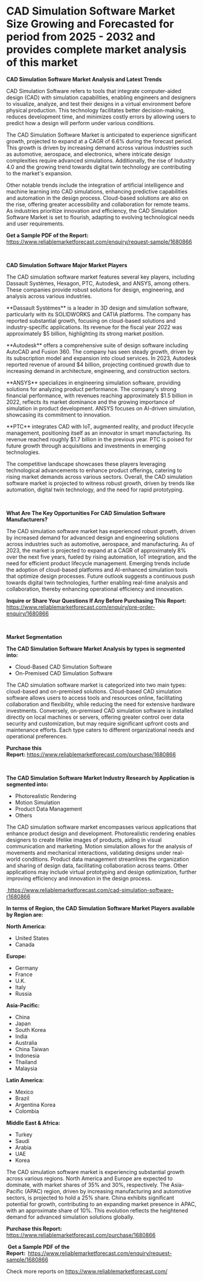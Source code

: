 <p><h1>CAD Simulation Software Market Size Growing and Forecasted for period from 2025 - 2032 and provides complete market analysis of this market</h1></p><p><strong>CAD Simulation Software Market Analysis and Latest Trends</strong></p>
<p><p>CAD Simulation Software refers to tools that integrate computer-aided design (CAD) with simulation capabilities, enabling engineers and designers to visualize, analyze, and test their designs in a virtual environment before physical production. This technology facilitates better decision-making, reduces development time, and minimizes costly errors by allowing users to predict how a design will perform under various conditions.</p><p>The CAD Simulation Software Market is anticipated to experience significant growth, projected to expand at a CAGR of 6.6% during the forecast period. This growth is driven by increasing demand across various industries such as automotive, aerospace, and electronics, where intricate design complexities require advanced simulations. Additionally, the rise of Industry 4.0 and the growing trend towards digital twin technology are contributing to the market's expansion.</p><p>Other notable trends include the integration of artificial intelligence and machine learning into CAD simulations, enhancing predictive capabilities and automation in the design process. Cloud-based solutions are also on the rise, offering greater accessibility and collaboration for remote teams. As industries prioritize innovation and efficiency, the CAD Simulation Software Market is set to flourish, adapting to evolving technological needs and user requirements.</p></p>
<p><strong>Get a Sample PDF of the Report:&nbsp;</strong> <a href="https://www.reliablemarketforecast.com/enquiry/request-sample/1680866?utm_campaign=3076&utm_medium=2&utm_source=Github&utm_content=ia&utm_term=24032025&utm_id=cad-simulation-software">https://www.reliablemarketforecast.com/enquiry/request-sample/1680866</a></p>
<p>&nbsp;</p>
<p><strong>CAD Simulation Software Major Market Players</strong></p>
<p><p>The CAD simulation software market features several key players, including Dassault Systèmes, Hexagon, PTC, Autodesk, and ANSYS, among others. These companies provide robust solutions for design, engineering, and analysis across various industries.</p><p>**Dassault Systèmes** is a leader in 3D design and simulation software, particularly with its SOLIDWORKS and CATIA platforms. The company has reported substantial growth, focusing on cloud-based solutions and industry-specific applications. Its revenue for the fiscal year 2022 was approximately $5 billion, highlighting its strong market position.</p><p>**Autodesk** offers a comprehensive suite of design software including AutoCAD and Fusion 360. The company has seen steady growth, driven by its subscription model and expansion into cloud services. In 2023, Autodesk reported revenue of around $4 billion, projecting continued growth due to increasing demand in architecture, engineering, and construction sectors.</p><p>**ANSYS** specializes in engineering simulation software, providing solutions for analyzing product performance. The company's strong financial performance, with revenues reaching approximately $1.5 billion in 2022, reflects its market dominance and the growing importance of simulation in product development. ANSYS focuses on AI-driven simulation, showcasing its commitment to innovation.</p><p>**PTC** integrates CAD with IoT, augmented reality, and product lifecycle management, positioning itself as an innovator in smart manufacturing. Its revenue reached roughly $1.7 billion in the previous year. PTC is poised for future growth through acquisitions and investments in emerging technologies.</p><p>The competitive landscape showcases these players leveraging technological advancements to enhance product offerings, catering to rising market demands across various sectors. Overall, the CAD simulation software market is projected to witness robust growth, driven by trends like automation, digital twin technology, and the need for rapid prototyping.</p></p>
<p>&nbsp;</p>
<p><strong>What Are The Key Opportunities For CAD Simulation Software Manufacturers?</strong></p>
<p><p>The CAD simulation software market has experienced robust growth, driven by increased demand for advanced design and engineering solutions across industries such as automotive, aerospace, and manufacturing. As of 2023, the market is projected to expand at a CAGR of approximately 8% over the next five years, fueled by rising automation, IoT integration, and the need for efficient product lifecycle management. Emerging trends include the adoption of cloud-based platforms and AI-enhanced simulation tools that optimize design processes. Future outlook suggests a continuous push towards digital twin technologies, further enabling real-time analysis and collaboration, thereby enhancing operational efficiency and innovation.</p></p>
<p><strong>Inquire or Share Your Questions If Any Before Purchasing This Report:</strong> <a href="https://www.reliablemarketforecast.com/enquiry/pre-order-enquiry/1680866?utm_campaign=3076&utm_medium=2&utm_source=Github&utm_content=ia&utm_term=24032025&utm_id=cad-simulation-software">https://www.reliablemarketforecast.com/enquiry/pre-order-enquiry/1680866</a></p>
<p>&nbsp;</p>
<p><strong>Market Segmentation</strong></p>
<p><strong>The CAD Simulation Software Market Analysis by types is segmented into:</strong></p>
<p><ul><li>Cloud-Based CAD Simulation Software</li><li>On-Premised CAD Simulation Software</li></ul></p>
<p><p>The CAD simulation software market is categorized into two main types: cloud-based and on-premised solutions. Cloud-based CAD simulation software allows users to access tools and resources online, facilitating collaboration and flexibility, while reducing the need for extensive hardware investments. Conversely, on-premised CAD simulation software is installed directly on local machines or servers, offering greater control over data security and customization, but may require significant upfront costs and maintenance efforts. Each type caters to different organizational needs and operational preferences.</p></p>
<p><strong>Purchase this Report:&nbsp;</strong><a href="https://www.reliablemarketforecast.com/purchase/1680866?utm_campaign=3076&utm_medium=2&utm_source=Github&utm_content=ia&utm_term=24032025&utm_id=cad-simulation-software">https://www.reliablemarketforecast.com/purchase/1680866</a></p>
<p>&nbsp;</p>
<p><strong>The CAD Simulation Software Market Industry Research by Application is segmented into:</strong></p>
<p><ul><li>Photorealistic Rendering</li><li>Motion Simulation</li><li>Product Data Management</li><li>Others</li></ul></p>
<p><p>The CAD simulation software market encompasses various applications that enhance product design and development. Photorealistic rendering enables designers to create lifelike images of products, aiding in visual communication and marketing. Motion simulation allows for the analysis of movements and mechanical interactions, validating designs under real-world conditions. Product data management streamlines the organization and sharing of design data, facilitating collaboration across teams. Other applications may include virtual prototyping and design optimization, further improving efficiency and innovation in the design process.</p></p>
<p><a href="https://www.reliablemarketforecast.com/cad-simulation-software-r1680866?utm_campaign=3076&utm_medium=2&utm_source=Github&utm_content=ia&utm_term=24032025&utm_id=cad-simulation-software">&nbsp;https://www.reliablemarketforecast.com/cad-simulation-software-r1680866</a></p>
<p><strong>In terms of Region, the CAD Simulation Software Market Players available by Region are:</strong></p>
<p>
    <p> <strong> North America: </strong>
        <ul>
            <li>United States</li>
            <li>Canada</li>
        </ul>
        </p> 
    <p> <strong> Europe: </strong>
        <ul>
            <li>Germany</li>
            <li>France</li>
            <li>U.K.</li>
            <li>Italy</li>
            <li>Russia</li>
        </ul>
        </p> 
    <p> <strong> Asia-Pacific: </strong>
        <ul>
            <li>China</li>
            <li>Japan</li>
            <li>South Korea</li>
            <li>India</li>
            <li>Australia</li>
            <li>China Taiwan</li>
            <li>Indonesia</li>
            <li>Thailand</li>
            <li>Malaysia</li>
        </ul>
        </p> 
    <p> <strong> Latin America: </strong>
        <ul>
            <li>Mexico</li>
            <li>Brazil</li>
            <li>Argentina Korea</li>
            <li>Colombia</li>
        </ul>
        </p> 
    <p> <strong> Middle East & Africa: </strong>
        <ul>
            <li>Turkey</li>
            <li>Saudi</li>
            <li>Arabia</li>
            <li>UAE</li>
            <li>Korea</li>
        </ul>
    </p>
    </p>
<p><p>The CAD simulation software market is experiencing substantial growth across various regions. North America and Europe are expected to dominate, with market shares of 35% and 30%, respectively. The Asia-Pacific (APAC) region, driven by increasing manufacturing and automotive sectors, is projected to hold a 25% share. China exhibits significant potential for growth, contributing to an expanding market presence in APAC, with an approximate share of 10%. This evolution reflects the heightened demand for advanced simulation solutions globally.</p></p>
<p><strong>Purchase this Report: </strong><a href="https://www.reliablemarketforecast.com/purchase/1680866?utm_campaign=3076&utm_medium=2&utm_source=Github&utm_content=ia&utm_term=24032025&utm_id=cad-simulation-software">https://www.reliablemarketforecast.com/purchase/1680866</a></p>
<p>&nbsp;<strong>Get a Sample PDF of the Report:&nbsp;&nbsp;</strong><a href="https://www.reliablemarketforecast.com/enquiry/request-sample/1680866?utm_campaign=3076&utm_medium=2&utm_source=Github&utm_content=ia&utm_term=24032025&utm_id=cad-simulation-software">https://www.reliablemarketforecast.com/enquiry/request-sample/1680866</a></p>
<p><strong></strong></p>
<p>Check more reports on <a href="https://www.reliablemarketforecast.com/?utm_campaign=3076&utm_medium=2&utm_source=Github&utm_content=ia&utm_term=24032025&utm_id=cad-simulation-software">https://www.reliablemarketforecast.com/</a></p>